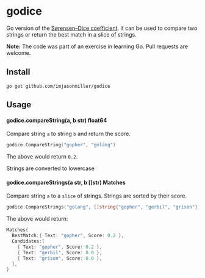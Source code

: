 # godice

Go version of the
[Sørensen–Dice coefficient](https://en.wikipedia.org/wiki/S%C3%B8rensen%E2%80%93Dice_coefficient).
It can be used to compare two strings or return the best match in a slice of strings.

**Note:** The code was part of an exercise in learning Go. Pull requests are welcome.

## Install

```shell
go get github.com/imjasonmiller/godice
```

## Usage

#### godice.compareString(a, b str) float64
Compare string `a` to string `b` and return the score.

```go
godice.CompareString("gopher", "golang") 
```

The above would return `0.2`.

Strings are converted to lowercase 

#### godice.compareStrings(a str, b []str) Matches
Compare string `a` to a `slice` of strings. Strings are sorted by their score.

```go
godice.CompareStrings("golang", []string{"gopher", "gerbil", "grison"})
```

The above would return:

```go
Matches{
  BestMatch:{ Text: "gopher", Score: 0.2 },
  Candidates:[
    { Text: "gopher", Score: 0.2 },
    { Text: "gerbil", Score: 0.0 },
    { Text: "grison", Score: 0.0 },
  ],
}
```
